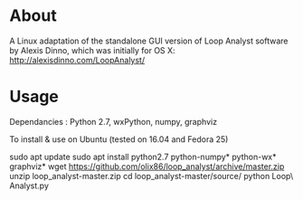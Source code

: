 # About

A Linux adaptation of the standalone GUI version of Loop Analyst software by Alexis Dinno, which was initially for OS X:
http://alexisdinno.com/LoopAnalyst/


# Usage

Dependancies : Python 2.7, wxPython, numpy, graphviz

To install & use on Ubuntu (tested on 16.04 and Fedora 25)

sudo apt update
sudo apt install python2.7 python-numpy* python-wx* graphviz*
wget https://github.com/olix86/loop_analyst/archive/master.zip
unzip loop_analyst-master.zip
cd loop_analyst-master/source/
python Loop\ Analyst.py
